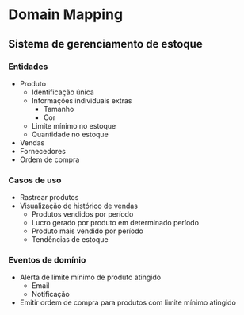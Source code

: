 # Domain Mapping

## Sistema de gerenciamento de estoque

### Entidades

- Produto
  - Identificação única
  - Informações individuais extras
    - Tamanho
    - Cor
  - Limite mínimo no estoque
  - Quantidade no estoque
- Vendas
- Fornecedores
- Ordem de compra

### Casos de uso

- Rastrear produtos
- Visualização de histórico de vendas
  - Produtos vendidos por período
  - Lucro gerado por produto em determinado período
  - Produto mais vendido por período
  - Tendências de estoque

### Eventos de domínio

- Alerta de limite mínimo de produto atingido
  - Email
  - Notificação
- Emitir ordem de compra para produtos com limite mínimo atingido
